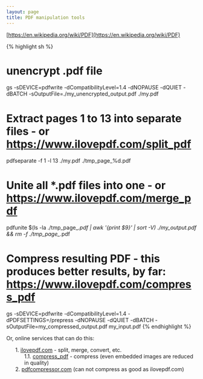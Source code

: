 ```yaml
---
layout: page
title: PDF manipulation tools
---
```


[https://en.wikipedia.org/wiki/PDF](https://en.wikipedia.org/wiki/PDF)

{% highlight sh %}
# unencrypt .pdf file
gs -sDEVICE=pdfwrite -dCompatibilityLevel=1.4 -dNOPAUSE -dQUIET -dBATCH -sOutputFile=./my_unencrypted_output.pdf ./my.pdf

# Extract pages 1 to 13 into separate files - or https://www.ilovepdf.com/split_pdf
pdfseparate -f 1 -l 13 ./my.pdf ./tmp_page_%d.pdf

# Unite all *.pdf files into one - or https://www.ilovepdf.com/merge_pdf
pdfunite $(ls -la ./tmp_page_*.pdf | awk '{print $9}' | sort -V) ./my_output.pdf && rm -f ./tmp_page_*.pdf

# Compress resulting PDF - this produces better results, by far: https://www.ilovepdf.com/compress_pdf
gs -sDEVICE=pdfwrite -dCompatibilityLevel=1.4 -dPDFSETTINGS=/prepress -dNOPAUSE -dQUIET -dBATCH -sOutputFile=my_compressed_output.pdf my_input.pdf
{% endhighlight %}

<style>
  ol { counter-reset: item }
  ol li { display: block }
  ol li:before { content: counters(item, ".") ". "; counter-increment: item }
</style>

Or, online services that can do this:
<ol>
  <li><a href="https://www.ilovepdf.com/" target="_blank">ilovepdf.com</a> - split, merge, convert, etc.
    <ol>
      <li><a href="https://www.ilovepdf.com/compress_pdf" target="_blank">compress_pdf</a> - compress (even embedded images are reduced in quality)</li>
    </ol>
  </li>
  <li><a href="https://pdfcompressor.com/" target="_blank">pdfcompressor.com</a> (can not compress as good as ilovepdf.com)</li>
</ol>

